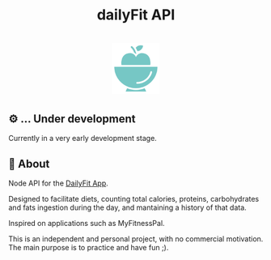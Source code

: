 # <h1 align="center">dailyFit API</h1>

# <p align=center><img height="100px" src=".readme-images/logo.png"></p>

## :gear: ... Under development

Currently in a very early development stage.

## :notebook_with_decorative_cover: About
Node API for the [DailyFit App](https://github.com/leonardorib/dailyfit-mobile).

Designed to facilitate diets, counting total calories, proteins, carbohydrates and fats ingestion during the day, and mantaining a history of that data.

Inspired on applications such as MyFitnessPal.

This is an independent and personal project, with no commercial motivation. The main purpose is to practice and have fun ;).